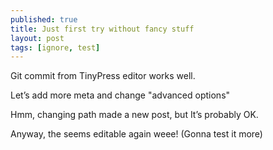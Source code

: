 ```yaml
---
published: true
title: Just first try without fancy stuff
layout: post
tags: [ignore, test]
---
```

Git commit from TinyPress editor works well.

Letʼs add more meta and change "advanced options"

Hmm, changing path made a new post, but Itʼs probably OK.

Anyway, the seems editable again weee! (Gonna test it more)